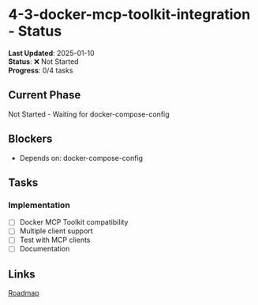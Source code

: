 # 4-3-docker-mcp-toolkit-integration - Status
**Last Updated**: 2025-01-10  
**Status**: ❌ Not Started  
**Progress**: 0/4 tasks

## Current Phase
Not Started - Waiting for docker-compose-config

## Blockers
- Depends on: docker-compose-config

## Tasks
### Implementation
- [ ] Docker MCP Toolkit compatibility
- [ ] Multiple client support
- [ ] Test with MCP clients
- [ ] Documentation

## Links
[Roadmap](../../roadmap.md)
